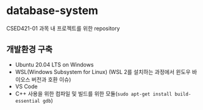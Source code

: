 # database-system

CSED421-01 과목 내 프로젝트를 위한 repository

## 개발환경 구축
- Ubuntu 20.04 LTS on Windows
- WSL(Windows Subsystem for Linux) (WSL 2를 설치하는 과정에서 윈도우 바이오스 버전과 호환 이슈)
- VS Code
- C++ 사용을 위한 컴파일 및 빌드를 위한 모듈(`sudo apt-get install build-essential gdb`)
